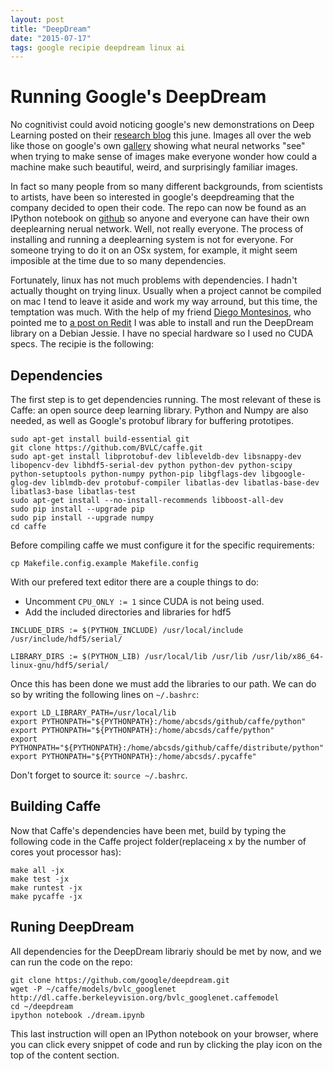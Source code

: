 ```yaml
---
layout: post
title: "DeepDream"
date: "2015-07-17"
tags: google recipie deepdream linux ai
---
```

# Running Google's DeepDream
No cognitivist could avoid noticing google's new demonstrations on Deep Learning posted on their [research blog](http://googleresearch.blogspot.mx/2015/06/inceptionism-going-deeper-into-neural.html) this june. Images all over the web like those on google's own [gallery](https://photos.google.com/share/AF1QipPX0SCl7OzWilt9LnuQliattX4OUCj_8EP65_cTVnBmS1jnYgsGQAieQUc1VQWdgQ?key=aVBxWjhwSzg2RjJWLWRuVFBBZEN1d205bUdEMnhB) showing what neural networks "see" when trying to make sense of images make everyone wonder how could a machine make such beautiful, weird, and surprisingly familiar images.

In fact so many people from so many different backgrounds, from scientists to artists, have been so interested in google's deepdreaming that the company decided to open their code. The repo can now be found as an IPython notebook on [github](https://github.com/google/deepdream) so anyone and everyone can have their own deeplearning nerual network. Well, not really everyone. The process of installing and running a deeplearning system is not for everyone. For someone trying to do it on an OSx system, for example, it might seem imposible at the time due to so many dependencies.

Fortunately, linux has not much problems with dependencies. I hadn't actually thought on trying linux. Usually when a project cannot be compiled on mac I tend to leave it aside and work my way arround, but this time, the temptation was much. With the help of my friend [Diego Montesinos](https://github.com/diegoMontesinos), who pointed me to [a post on Redit](https://www.reddit.com/r/deepdream/comments/3cd1yf/howto_install_on_ubuntulinux_mint_including_cuda/) I was able to install and run the DeepDream library on a Debian Jessie. I have no special hardware so I used no CUDA specs. The recipie is the following:

## Dependencies
The first step is to get dependencies running. The most relevant of these is Caffe: an open source deep learning library. Python and Numpy are also needed, as well as Google's protobuf library for buffering prototipes.

```
sudo apt-get install build-essential git
git clone https://github.com/BVLC/caffe.git
sudo apt-get install libprotobuf-dev libleveldb-dev libsnappy-dev libopencv-dev libhdf5-serial-dev python python-dev python-scipy python-setuptools python-numpy python-pip libgflags-dev libgoogle-glog-dev liblmdb-dev protobuf-compiler libatlas-dev libatlas-base-dev libatlas3-base libatlas-test
sudo apt-get install --no-install-recommends libboost-all-dev
sudo pip install --upgrade pip
sudo pip install --upgrade numpy
cd caffe
```

Before compiling caffe we must configure it for the specific requirements:

```
cp Makefile.config.example Makefile.config
```

With our prefered text editor there are a couple things to do:

- Uncomment `CPU_ONLY := 1` since CUDA is not being used.
- Add the included directories and libraries for hdf5

```
INCLUDE_DIRS := $(PYTHON_INCLUDE) /usr/local/include /usr/include/hdf5/serial/

LIBRARY_DIRS := $(PYTHON_LIB) /usr/local/lib /usr/lib /usr/lib/x86_64-linux-gnu/hdf5/serial/
```

Once this has been done we must add the libraries to our path. We can do so by writing the following lines on `~/.bashrc`:

```
export LD_LIBRARY_PATH=/usr/local/lib
export PYTHONPATH="${PYTHONPATH}:/home/abcsds/github/caffe/python"
export PYTHONPATH="${PYTHONPATH}:/home/abcsds/caffe/python"
export PYTHONPATH="${PYTHONPATH}:/home/abcsds/github/caffe/distribute/python"
export PYTHONPATH="${PYTHONPATH}:/home/abcsds/.pycaffe"
```

Don't forget to source it: `source ~/.bashrc`.
## Building Caffe
Now that Caffe's dependencies have been met, build by typing the following code in the Caffe project folder(replaceing x by the number of cores yout processor has):

```
make all -jx
make test -jx
make runtest -jx
make pycaffe -jx
```

## Runing DeepDream
All dependencies for the DeepDream librariy should be met by now, and we can run the code on the repo:

```
git clone https://github.com/google/deepdream.git
wget -P ~/caffe/models/bvlc_googlenet http://dl.caffe.berkeleyvision.org/bvlc_googlenet.caffemodel
cd ~/deepdream
ipython notebook ./dream.ipynb
```

This last instruction will open an IPython notebook on your browser, where you can click every snippet of code and run by clicking the play icon on the top of the content section.
